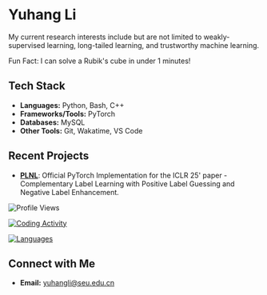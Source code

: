 # Yuhang Li

My current research interests include but are not limited to weakly-supervised learning, long-tailed learning, and trustworthy machine learning.

Fun Fact: I can solve a Rubik's cube in under 1 minutes!

## Tech Stack
- **Languages:** Python, Bash, C++
- **Frameworks/Tools:** PyTorch
- **Databases:** MySQL
- **Other Tools:** Git, Wakatime, VS Code

## Recent Projects
- **[PLNL](https://github.com/yhli-ml/PLNL)**: Official PyTorch Implementation for the ICLR 25' paper - Complementary Label Learning with Positive Label Guessing and Negative Label Enhancement.

<!--![Yuhang's GitHub stats](https://github-readme-stats.vercel.app/api?username=yhli-ml&show=reviews,discussions_started,discussions_answered,prs_merged,prs_merged_percentage&show_icons=true&theme=radical)-->

<!--![Yuhang's WakaTime stats](https://github-readme-stats.vercel.app/api/wakatime?username=yhli-ml)-->

![Profile Views](https://komarev.com/ghpvc/?username=yhli-ml&color=blue)

[![Coding Activity](https://wakatime.com/share/@1c37f4b6-0e23-4f22-8a33-28d3cc113867/71153f6d-5fb3-4412-ac15-160d4389a433.svg)](https://wakatime.com/@1c37f4b6-0e23-4f22-8a33-28d3cc113867)

<!-- For language breakdown -->
[![Languages](https://wakatime.com/share/@1c37f4b6-0e23-4f22-8a33-28d3cc113867/d06c2e61-aa33-4c92-b9fb-32e578935750.svg)](https://wakatime.com/@1c37f4b6-0e23-4f22-8a33-28d3cc113867)

## Connect with Me
- **Email:** [yuhangli@seu.edu.cn](mailto:yuhangli@seu.edu.cn)

